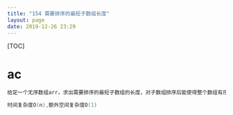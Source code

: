 ```yaml
---
title: "154 需要排序的最短子数组长度"
layout: page
date: 2019-12-26 23:29
---
```


[TOC]

# ac

```java
给定一个无序数组arr，求出需要排序的最短子数组的长度，对子数组排序后能使得整个数组有序，即为需要排序的数组。例如：arr=[1,5,3,4,2,6,7]返回4，因为只有[5,3,4,2]需要排序。

时间复杂度O(n),额外空间复杂度O(1)
```
